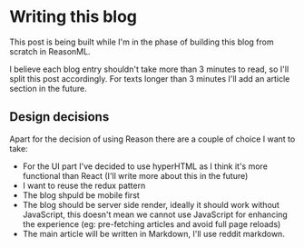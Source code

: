 Writing this blog
=================

This post is being built while I'm in the phase of building this blog from scratch in ReasonML.

I believe each blog entry shouldn't take more than 3 minutes to read, 
so I'll split this post accordingly.
For texts longer than 3 minutes I'll add an article section in the future.

Design decisions
----------------

Apart for the decision of using Reason there are a couple of choice I want to take:

- For the UI part I've decided to use hyperHTML as I think it's more functional than React (I'll write more about this in the future)
- I want to reuse the redux pattern
- The blog shpuld be mobile first
- The blog should be server side render, ideally it should work without JavaScript, this doesn't mean we cannot use JavaScript for enhancing the experience (eg: pre-fetching articles and avoid full page reloads)
- The main article will be written in Markdown, I'll use reddit markdown.

